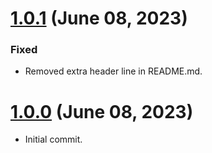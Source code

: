 # [1.0.1] (June 08, 2023)

### Fixed

- Removed extra header line in README.md.

# [1.0.0] (June 08, 2023)

- Initial commit.

[1.0.1]: https://github.com/aco950/packer/releases/tag/v1.0.0
[1.0.0]: https://github.com/aco950/packer/releases/tag/v1.0.0

